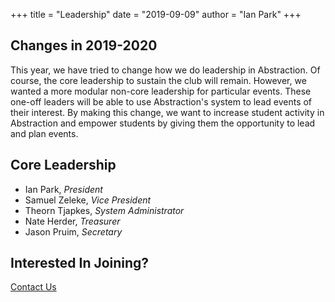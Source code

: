 +++
title = "Leadership"
date = "2019-09-09"
author = "Ian Park"
+++

## Changes in 2019-2020

This year, we have tried to change how we do leadership in Abstraction. Of course, the core leadership to sustain the club will remain. However, we wanted a more modular non-core leadership for particular events. These one-off leaders will be able to use Abstraction's system to lead events of their interest. By making this change, we want to increase student activity in Abstraction and empower students by giving them the opportunity to lead and plan events.

## Core Leadership

 - Ian Park, *President*
 - Samuel Zeleke, *Vice President*
 - Theorn Tjapkes, *System Administrator*
 - Nate Herder, *Treasurer*
 - Jason Pruim, *Secretary*

## Interested In Joining?

[Contact Us](http://www.abs.calvin.edu/contact)

